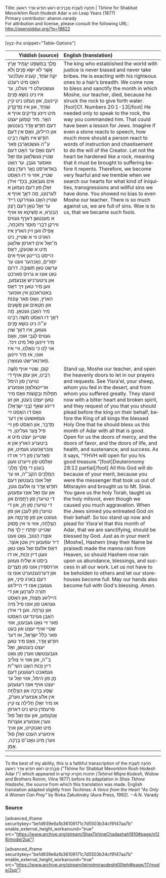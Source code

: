 <html>
<head></head>
<body>
Title: תְּחִנָה לְשַׁבָּת מְבָרְכִים רֹאשׁ חוֹדֶשׁ אַדָר רִאשׁוֹן | Tkhine for Shabbat Mevorkhim Rosh Ḥodesh Adar א on Leap Years (1877)<br />
Primary contributor: aharon.varady<br />
For attribution and license, please consult the following URL: <a href="http://opensiddur.org/?p=18822">http://opensiddur.org/?p=18822</a>
<p />
<hr />

[xyz-ihs snippet="Table-Options"]<table style="margin-left: auto; margin-right: auto;" class="draggable">
<thead><tr><th id="x" style="text-align: right;">Yiddish (source)</th><th style="text-align: left;">English (translation)</th></tr></thead>
<tbody>
<tr>
<td style="vertical-align:top;">
<div class="yiddish" lang="yi">
מֶלֶךְ בַּמִשְׁפָּט יַעֲמִיד אָרֶץ אֲשֶׁר לֹא יִשָּׂא פָנִים וְלֹא יִקַּח שֹׁחַד, קעניג װעלכער האָט מיט רעכט געשטעלט די װעלט, ער איז ניט נוֹשֵׂא פָּנִים קײנעם, אוּן נעמט ניט קײן שׁוֹחַד, אוּן איז מְדַקְדֵק מיט זײַנע צַדִּיקִים אױף א האָר. מיר קוּמען יעצט דעם חוֹדֶשׁ אֲדָר בּענטשן אוּן הײליגן, װאָס אין דעם חוֹדֶשׁ איז מֹשֶׁה רַבֵּינוּ ע״ה געשטאָרבּן פאר דעם װאָס ער האָט דעם שטײן געשלאָגן עס זאָל װאסער געבּן. ער האָט בּאדארפט נאָר רעדן צוּם שטײן, אזױ װי דוּ האָסט אים געבּאָטן, בִּכְדֵי אידן זאָלן פוּן דעם נעמען א לערנוּנג, מַה דאָך אױף א שטײן האָט געװירקט רײד ער זאָל טאָן דעם רָצוֹן הַבּוֹרֵא, א פְּשִׁיטָא אז אױף א מענטשן דאךף געװיס װירקן דִבְרֵי מוּסָר וְתוֹכָחָה, אֲפִילוּ װען זײַן הארץ איז הארט װי א שטײן, ניט מ׳זאָל אים דארפן שלאָגן מיט א שטעקן, דאָס הײסט ברײנגן אױף אים יִסוּרִים, נאָכהער װעט ער ערשט טאָן תְּשׁוּבָה. דרוּם טוּט אוּנז א גרױס פארכט אוּן ציטערניש אָננעמען, װען מיר טוּען זיך דאָס בּאטראכטן אין אוּנזער הארץ, װאָס פאר עֲוֺנוֹת אוּן חַטָּאִים אוּן פְּשָׁעִים מיר האָבּן געטאָן. מַה דאָך דוּ האָסט מֹשֶׁה רַבֵּינוּ ע״ה ניט נוֹשֵׂא פָּנִים געװען, איז דאָך שױן געװיס לְגַבֵּי אוּנז, װאָס מיר זײַנען פוּל מיט זינד. אױ לָנוּ כִּי נוֹאַלְנוּ, װײ איז אוּנז, אז מיר זײַנען פארנארישט געװאָרן.
</span></div></td>

<td style="vertical-align:top;"><div class="english" lang="en">
The king who established the world with justice is never biased and never take bribes. He is exacting with his righteous ones to a hair’s breadth. We come now to bless and sanctify the month in which Moshe, our teacher, died, because he struck the rock to give forth water.[foot]Cf. Numbers 20:1-13[/foot] He needed only to speak to the rock, the way you commanded him. That could have been a lesson for Jews. Imagine if even a stone reacts to speech, how much more should a person react to words of instruction and chastisement to do the will of the Creator. Let not the heart be hardened like a rock, meaning that it must be brought to suffering before it repents. Therefore, we become very fearful and we tremble when we search our hearts for what kind of iniquities, transgressions and willful sins we have done. You showed no bias to even Moshe our teacher. There is so much against us, we are full of sins. Woe is to us, that we became such fools.
</div></td>
</tr>


<tr>
<td style="vertical-align:top;">
<div class="yiddish" lang="yi">
קוּם, שטײ אױף מֹשֶׁה רַבֵּינוּ, אוּן עפן אױף די טױערן פוּן הימל ארײַנצוּלאָזן אוּנזערע תְּפִלּוֹת וּבַקָּשׁוֹת װאָס מיר טוּען יעצט בּעטן, אוּן זע דײַנע שאָף (בְּנֵי יִשְׂרָאֵל) װאָס דוּ האָסט זײ געפּאשעט אין דער מִדְבָּר, אוּן האָסט פוּן זײ פיל צַעַר געליטן. זײ שטײען יעצט מיט א בּיטערע הארץ אוּן א צוּבּראָכענע געמיט, אוּן פאָדערן פוּן דיר אז דוּ זאָלסט פוּן זײערט װעגן בּעטן די מֶלֶךְ מַלְכֵי הַמְּלָכִים הקבּ״ה, אז ער זאָל אוּנז בּענטשן דעם חוֹדֶשׁ אֲדָר צוּ אלעם גוּטן, אוּן עס זאָל אוּנז עפענען די טױערן פוּן רַחֲמִים אוּן די טױערן פוּן חֵן, אוּן די טױערן פוּן לעבּן אוּן פוּן געזוּנט אוּן פוּן פַּרְנָסָה אוּן הַצְלָחָה, אזױ װי אין פָּסוּק שטײט יִפְתַּח יְיָ לְךָ אֶת אוֹצָרוֹ הַטּוֹב, גאָט װעט דיר עפענען זײַן גוּטן אוֹצָר. דאָס אלעס זאָל גאָט טאָן װעגן דײַן זְכוּת, אז דוּ בּיסט א שליח געװען ארױספירן אוּנז פוּן מִצְרַיִם אוּן דערנענטערט אוּנז צוּ דעם בּארג סִינַי, אוּן געגעבּן אוּנז די הײליגע תּוֹרָה לערנען אוּן די הײליגע מִצְוֺת, אוּן האָסט געהאט פוּן אוּנז פיל מיה אוּן טִרְחָה. װען די אידן האָבּן געזינדיגט האָסטוּ פאר זײ גאָט געבּעטן, אזױ שטיי אױף יעצט אוּן בּעט פאר כְּלַל יִשְׂרָאֵל, אז דער חוֹדֶשׁ אֲדָר, װאָס מיר טוּען יעצט בּענטשן, זאָל געבּענטשט װערן פוּן גאָט בּ״ה, אוּן אזױ װי צוּליבּ דײַן זְכוּת האָט השי״ת געמאכט רעגענען דעם מָן פוּן הימל, אזױ זאָל ער יעצט אױף אוּנז רעגענען שֶׁפָע בְּרָכָה אוּן הַצְלָחָה אין אלע אונזערע װערק, אז מיר זאָלן חָלִילָה צוּ קײן פרעמדן טיש ניט דארפן אָנקומען, אוּן עס זאָל פוּל װערן אונזערע אוֹצְרוֹת מיט זאטקײַט, אוּן אױךְ אינזערע הענט זאָלן פוּל װערן מיט גאָט׳ס בְּרָכָה, אָמֵן.
</span></div></td>

<td style="vertical-align:top;"><div class="english" lang="en">
Stand up, Moshe our teacher, and open the heavenly doors to let in our prayers and requests. See Yisra'el, your sheep, whom you fed in the desert, and from whom you suffered greatly. They stand now with a bitter heart and broken spirit, and they request of you that you should plead before the king on their behalf, before the King of all kings the blessed Holy One that he should bless us this month of Adar with all that is good. Open for us the doors of mercy, and the doors of favor, and the doors of life, and health, and sustenance, and success. As it says, “YHVH will open for you his good treasure.”[foot]Deuteronomy 28:12 partial[/foot] All this God will do because of your merit, because you were the messenger that took us out of Mitsrayim and brought us to Mt. Sinai. You gave us the holy Torah, taught us the holy mitsvot, even though we caused you much aggravation. When the Jews sinned you entreated God on their behalf. So too stand up now and plead for Yisra'el that this month of Adar, that we are sanctifying, should be blessed by God. Just as in your merit [Moshe], Hashem (may their Name be praised) made the manna rain from Heaven, so should Hashem now rain upon us abundance, blessings, and success in all our work. Let us not have to be beholden to others and let our storehouses become full. May our hands also become full with God's blessing. <em>Amen</em>.
</div></td></tr>
</tbody></table>

<hr />

To the best of my ability, this is a faithful transcription of the תְּחִנָה לְשַׁבָּת מְבָרְכִים רֹאשׁ חוֺדֶשׁ אַדָר רִאשׁוֹן ("Tkhine for Shabbat Mevorkhim Rosh Ḥodesh Adar I") which appeared in תחנות מקרא קודש (<em>Teḥinot Miqra Ḳodesh</em>, Widow and Brothers Romm, Vilna 1877) before its adaptation in <em>Shas Tkhine Ḥadashe</em>, the source from which this translation was made. English translation adapted slightly from <em>Techinas: A Voice from the Heart "As Only A Woman Can Pray"</em> by Rivka Zakutinsky (Aura Press, 1992). --A.N. Varady

<h3>Source</h3>

[advanced_iframe securitykey="be1d939e6a1b36109171c7d5503b34cf9147aa7b" enable_external_height_workaround="true" src="https://www.archive.org/stream/ShasTkhineChadashah1910#page/n128/mode/2up"]

[advanced_iframe securitykey="be1d939e6a1b36109171c7d5503b34cf9147aa7b" enable_external_height_workaround="true" src="https://www.archive.org/stream/teinotmiraodesht00tehi#page/17/mode/2up"]
</body>
</html>